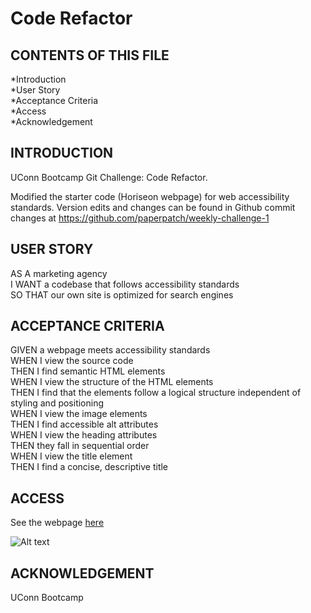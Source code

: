# Code Refactor

CONTENTS OF THIS FILE
------------------------------

*Introduction <br />
*User Story <br />
*Acceptance Criteria <br />
*Access <br />
*Acknowledgement <br />


INTRODUCTION
------------------------------

UConn Bootcamp Git Challenge: Code Refactor.

Modified the starter code (Horiseon webpage) for web accessibility standards. Version edits and changes can be found in Github commit changes at https://github.com/paperpatch/weekly-challenge-1

USER STORY
------------------------------

AS A marketing agency <br/>
I WANT a codebase that follows accessibility standards <br/>
SO THAT our own site is optimized for search engines <br/>

ACCEPTANCE CRITERIA
------------------------------

GIVEN a webpage meets accessibility standards <br/>
WHEN I view the source code <br/>
THEN I find semantic HTML elements <br/>
WHEN I view the structure of the HTML elements <br/>
THEN I find that the elements follow a logical structure independent of styling and positioning <br/>
WHEN I view the image elements <br/>
THEN I find accessible alt attributes <br/>
WHEN I view the heading attributes <br/>
THEN they fall in sequential order <br/>
WHEN I view the title element <br/>
THEN I find a concise, descriptive title

ACCESS
------------------------------

See the webpage [here](https://paperpatch.github.io/code_refactor/)

![Alt text](./assets/images/screenshot.png "screenshot") 

ACKNOWLEDGEMENT
------------------------------

UConn Bootcamp

